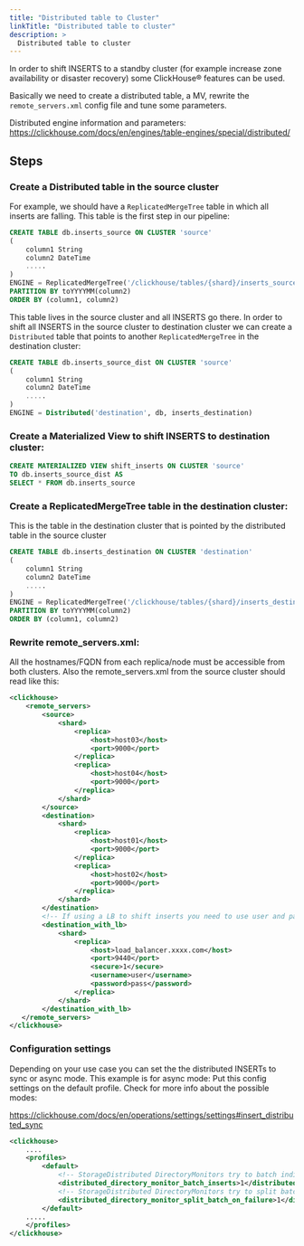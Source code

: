 ```yaml
---
title: "Distributed table to Cluster"
linkTitle: "Distributed table to cluster"
description: >
  Distributed table to cluster
---
```


In order to shift INSERTS to a standby cluster (for example increase zone availability or disaster recovery) some ClickHouse® features can be used.

Basically we need to create a distributed table, a MV, rewrite the `remote_servers.xml` config file and tune some parameters.

Distributed engine information and parameters:
https://clickhouse.com/docs/en/engines/table-engines/special/distributed/

## Steps

### Create a Distributed table in the source cluster

For example, we should have a `ReplicatedMergeTree` table in which all inserts are falling. This table is the first step in our pipeline:

```sql
CREATE TABLE db.inserts_source ON CLUSTER 'source'
(
    column1 String
    column2 DateTime
    .....
)
ENGINE = ReplicatedMergeTree('/clickhouse/tables/{shard}/inserts_source', '{replica}')
PARTITION BY toYYYYMM(column2)
ORDER BY (column1, column2)
```

This table lives in the source cluster and all INSERTS go there. In order to shift all INSERTS in the source cluster to destination cluster we can create a `Distributed` table that points to another `ReplicatedMergeTree` in the destination cluster:

```sql
CREATE TABLE db.inserts_source_dist ON CLUSTER 'source'
(
    column1 String
    column2 DateTime
    .....
)
ENGINE = Distributed('destination', db, inserts_destination)
```

### Create a Materialized View to shift INSERTS to destination cluster:

```sql
CREATE MATERIALIZED VIEW shift_inserts ON CLUSTER 'source'
TO db.inserts_source_dist AS
SELECT * FROM db.inserts_source
```

### Create a ReplicatedMergeTree table in the destination cluster:

This is the table in the destination cluster that is pointed by the distributed table in the source cluster

```sql
CREATE TABLE db.inserts_destination ON CLUSTER 'destination'
(
    column1 String
    column2 DateTime
    .....
)
ENGINE = ReplicatedMergeTree('/clickhouse/tables/{shard}/inserts_destination', '{replica}')
PARTITION BY toYYYYMM(column2)
ORDER BY (column1, column2)
```

### Rewrite remote_servers.xml:

All the hostnames/FQDN from each replica/node must be accessible from both clusters. Also the remote_servers.xml from the source cluster should read like this:

```xml
<clickhouse>
    <remote_servers>
        <source>   
            <shard>
                <replica>
                    <host>host03</host>
                    <port>9000</port>
                </replica>
                <replica>
                    <host>host04</host>
                    <port>9000</port>
                </replica>
            </shard>
        </source>
        <destination>   
            <shard>
                <replica>
                    <host>host01</host>
                    <port>9000</port>
                </replica>
                <replica>
                    <host>host02</host>
                    <port>9000</port>
                </replica>
            </shard>
        </destination>
        <!-- If using a LB to shift inserts you need to use user and password and create MT destination table in an all-replicated cluster config -->
        <destination_with_lb>   
            <shard>
                <replica>
                    <host>load_balancer.xxxx.com</host>
                    <port>9440</port>
                    <secure>1</secure>
                    <username>user</username>
                    <password>pass</password>
                </replica>
            </shard>
        </destination_with_lb>
   </remote_servers>
</clickhouse>
```

### Configuration settings

Depending on your use case you can set the the distributed INSERTs to sync or async mode. This example is for async mode:
Put this config settings on the default profile. Check for more info about the possible modes:

https://clickhouse.com/docs/en/operations/settings/settings#insert_distributed_sync

```xml
<clickhouse>
    ....
    <profiles>
        <default>
            <!-- StorageDistributed DirectoryMonitors try to batch individual inserts into bigger ones to increase performance -->
            <distributed_directory_monitor_batch_inserts>1</distributed_directory_monitor_batch_inserts>
            <!-- StorageDistributed DirectoryMonitors try to split batch into smaller in case of failures -->
            <distributed_directory_monitor_split_batch_on_failure>1</distributed_directory_monitor_split_batch_on_failure>
        </default>
    .....
    </profiles>
</clickhouse>
```
